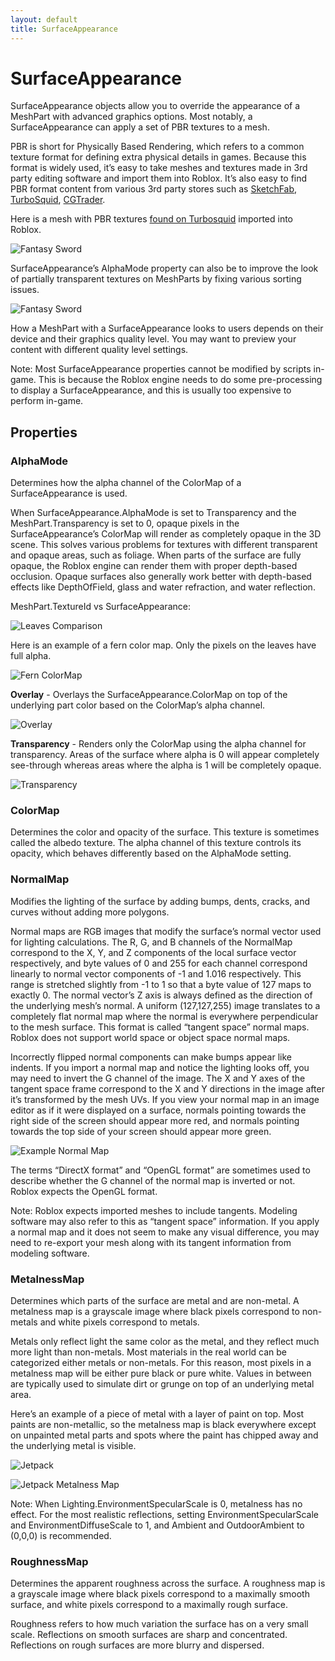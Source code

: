 ```yaml
---
layout: default
title: SurfaceAppearance
---
```


# SurfaceAppearance 

SurfaceAppearance objects allow you to override the appearance of a MeshPart with advanced graphics options. Most notably, a SurfaceAppearance can apply a set of PBR textures to a mesh.

PBR is short for Physically Based Rendering, which refers to a common texture format for defining extra physical details in games. Because this format is widely used, it’s easy to take meshes and textures made in 3rd party editing software and import them into Roblox. It’s also easy to find PBR format content from various 3rd party stores such as [SketchFab](https://sketchfab.com/search?q=pbr+object&sort_by=-relevance&type=models), [TurboSquid](https://www.turbosquid.com/Search/3D-Models/free/pbr), [CGTrader](http://cgtrader.com/pbr-3d-models?polygons=lt_5k).

Here is a mesh with PBR textures [found on Turbosquid](https://www.turbosquid.com/3d-models/3d-model-fantasy-sword---ready/1119210) imported into Roblox.

![Fantasy Sword](images/meshpart-vs-sa.png)

SurfaceAppearance’s AlphaMode property can also be to improve the look of partially transparent textures on MeshParts by fixing various sorting issues.

![Fantasy Sword](images/pinetrees.png)

How a MeshPart with a SurfaceAppearance looks to users depends on their device and their graphics quality level. You may want to preview your content with different quality level settings.

Note: Most SurfaceAppearance properties cannot be modified by scripts in-game. This is because the Roblox engine needs to do some pre-processing to display a SurfaceAppearance, and this is usually too expensive to perform in-game.

## Properties

### AlphaMode
Determines how the alpha channel of the ColorMap of a SurfaceAppearance is used.

When SurfaceAppearance.AlphaMode is set to Transparency and the MeshPart.Transparency is set to 0, opaque pixels in the SurfaceAppearance’s ColorMap will render as completely opaque in the 3D scene. This solves various problems for textures with different transparent and opaque areas, such as foliage. When parts of the surface are fully opaque, the Roblox engine can render them with proper depth-based occlusion. Opaque surfaces also generally work better with depth-based effects like DepthOfField, glass and water refraction, and water reflection.

MeshPart.TextureId vs SurfaceAppearance:

![Leaves Comparison](images/leaves-comparison.gif)

Here is an example of a fern color map. Only the pixels on the leaves have full alpha.

![Fern ColorMap](images/fern-color.png)

**Overlay** - Overlays the SurfaceAppearance.ColorMap on top of the underlying part color based on the ColorMap’s alpha channel.

![Overlay](images/fern-overlay.png)

**Transparency** - Renders only the ColorMap using the alpha channel for transparency. Areas of the surface where alpha is 0 will appear completely see-through whereas areas where the alpha is 1 will be completely opaque.

![Transparency](images/fern-cutout.png)

### ColorMap
Determines the color and opacity of the surface. This texture is sometimes called the albedo texture. The alpha channel of this texture controls its opacity, which behaves differently based on the AlphaMode setting.

### NormalMap

Modifies the lighting of the surface by adding bumps, dents, cracks, and curves without adding more polygons.

Normal maps are RGB images that modify the surface’s normal vector used for lighting calculations. The R, G, and B channels of the NormalMap correspond to the X, Y, and Z components of the local surface vector respectively, and byte values of 0 and 255 for each channel correspond linearly to normal vector components of -1 and 1.016 respectively. This range is stretched slightly from -1 to 1 so that a byte value of 127 maps to exactly 0. The normal vector’s Z axis is always defined as the direction of the underlying mesh’s normal. A uniform (127,127,255) image translates to a completely flat normal map where the normal is everywhere perpendicular to the mesh surface. This format is called “tangent space” normal maps. Roblox does not support world space or object space normal maps.

Incorrectly flipped normal components can make bumps appear like indents. If you import a normal map and notice the lighting looks off, you may need to invert the  G channel of the image. The X and Y axes of the tangent space frame correspond to the X and Y directions in the image after it’s transformed by the mesh UVs. If you view your normal map in an image editor as if it were displayed on a surface, normals pointing towards the right side of the screen should appear more red, and normals pointing towards the top side of your screen should appear more green.

![Example Normal Map](images/bread-nmap.png)

The terms “DirectX format” and “OpenGL format” are sometimes used to describe whether the G channel of the normal map is inverted or not. Roblox expects the OpenGL format.

Note: Roblox expects imported meshes to include tangents. Modeling software may also refer to this as “tangent space” information. If you apply a normal map and it does not seem to make any visual difference, you may need to re-export your mesh along with its tangent information from modeling software.

### MetalnessMap
Determines which parts of the surface are metal and are non-metal. A metalness map is a grayscale image where black pixels correspond to non-metals and white pixels correspond to metals.

Metals only reflect light the same color as the metal, and they reflect much more light than non-metals. Most materials in the real world can be categorized either metals or non-metals. For this reason, most pixels in a metalness map will be either pure black or pure white. Values in between are typically used to simulate dirt or grunge on top of an underlying metal area.

Here’s an example of a piece of metal with a layer of paint on top. Most paints are non-metallic, so the metalness map is black everywhere except on unpainted metal parts and spots where the paint has chipped away and the underlying metal is visible.

![Jetpack](images/jetpack.gif)

![Jetpack Metalness Map](images/metalness-explained.png)

Note: When Lighting.EnvironmentSpecularScale is 0, metalness has no effect. For the most realistic reflections, setting EnvironmentSpecularScale and EnvironmentDiffuseScale to 1, and Ambient and OutdoorAmbient to (0,0,0) is recommended.

### RoughnessMap
Determines the apparent roughness across the surface. A roughness map is a grayscale image where black pixels correspond to a maximally smooth surface, and white pixels correspond to a maximally rough surface.

Roughness refers to how much variation the surface has on a very small scale. Reflections on smooth surfaces are sharp and concentrated. Reflections on rough surfaces are more blurry and dispersed.
